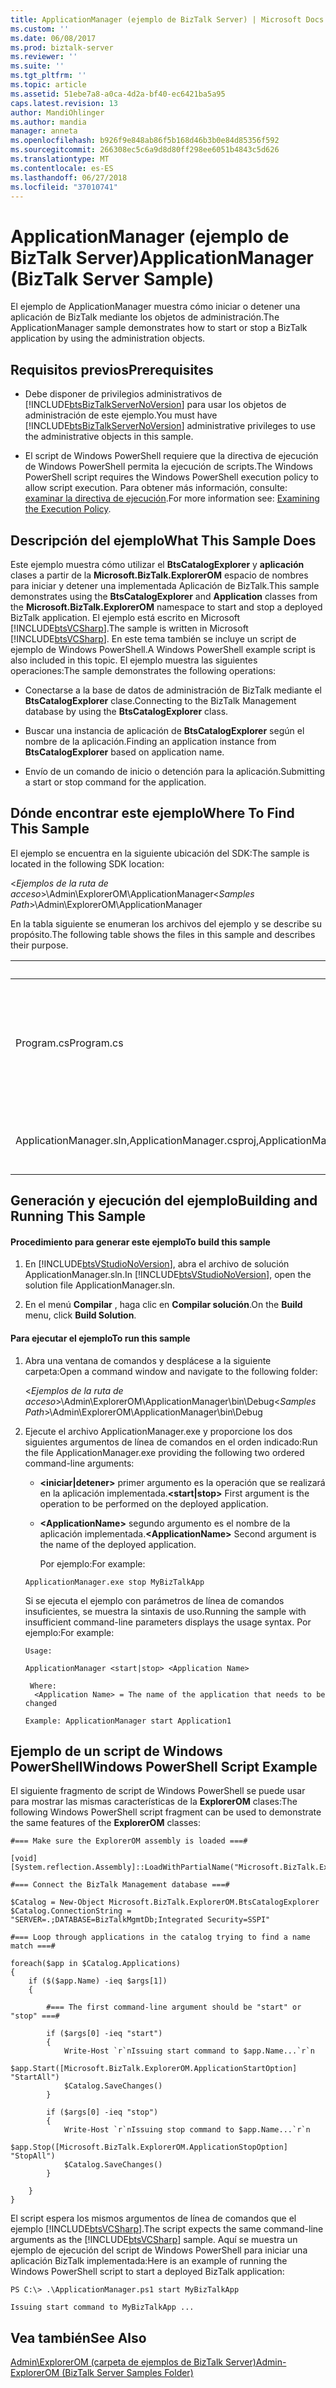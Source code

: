 ```yaml
---
title: ApplicationManager (ejemplo de BizTalk Server) | Microsoft Docs
ms.custom: ''
ms.date: 06/08/2017
ms.prod: biztalk-server
ms.reviewer: ''
ms.suite: ''
ms.tgt_pltfrm: ''
ms.topic: article
ms.assetid: 51ebe7a8-a0ca-4d2a-bf40-ec6421ba5a95
caps.latest.revision: 13
author: MandiOhlinger
ms.author: mandia
manager: anneta
ms.openlocfilehash: b926f9e848ab86f5b168d46b3b0e84d85356f592
ms.sourcegitcommit: 266308ec5c6a9d8d80ff298ee6051b4843c5d626
ms.translationtype: MT
ms.contentlocale: es-ES
ms.lasthandoff: 06/27/2018
ms.locfileid: "37010741"
---
```

# <a name="applicationmanager-biztalk-server-sample"></a><span data-ttu-id="b4f74-102">ApplicationManager (ejemplo de BizTalk Server)</span><span class="sxs-lookup"><span data-stu-id="b4f74-102">ApplicationManager (BizTalk Server Sample)</span></span>
<span data-ttu-id="b4f74-103">El ejemplo de ApplicationManager muestra cómo iniciar o detener una aplicación de BizTalk mediante los objetos de administración.</span><span class="sxs-lookup"><span data-stu-id="b4f74-103">The ApplicationManager sample demonstrates how to start or stop a  BizTalk application by using the administration objects.</span></span>  

## <a name="prerequisites"></a><span data-ttu-id="b4f74-104">Requisitos previos</span><span class="sxs-lookup"><span data-stu-id="b4f74-104">Prerequisites</span></span>  

- <span data-ttu-id="b4f74-105">Debe disponer de privilegios administrativos de [!INCLUDE[btsBizTalkServerNoVersion](../includes/btsbiztalkservernoversion-md.md)] para usar los objetos de administración de este ejemplo.</span><span class="sxs-lookup"><span data-stu-id="b4f74-105">You must have [!INCLUDE[btsBizTalkServerNoVersion](../includes/btsbiztalkservernoversion-md.md)] administrative privileges to use the administrative objects in this sample.</span></span>  

- <span data-ttu-id="b4f74-106">El script de Windows PowerShell requiere que la directiva de ejecución de Windows PowerShell permita la ejecución de scripts.</span><span class="sxs-lookup"><span data-stu-id="b4f74-106">The Windows PowerShell script requires the Windows PowerShell execution policy to allow script execution.</span></span> <span data-ttu-id="b4f74-107">Para obtener más información, consulte: [examinar la directiva de ejecución](http://go.microsoft.com/fwlink/?LinkId=128930).</span><span class="sxs-lookup"><span data-stu-id="b4f74-107">For more information see: [Examining the Execution Policy](http://go.microsoft.com/fwlink/?LinkId=128930).</span></span>  

## <a name="what-this-sample-does"></a><span data-ttu-id="b4f74-108">Descripción del ejemplo</span><span class="sxs-lookup"><span data-stu-id="b4f74-108">What This Sample Does</span></span>  
 <span data-ttu-id="b4f74-109">Este ejemplo muestra cómo utilizar el **BtsCatalogExplorer** y **aplicación** clases a partir de la **Microsoft.BizTalk.ExplorerOM** espacio de nombres para iniciar y detener una implementada  Aplicación de BizTalk.</span><span class="sxs-lookup"><span data-stu-id="b4f74-109">This sample demonstrates using the **BtsCatalogExplorer** and **Application** classes from the **Microsoft.BizTalk.ExplorerOM** namespace to start and stop a deployed  BizTalk application.</span></span> <span data-ttu-id="b4f74-110">El ejemplo está escrito en Microsoft [!INCLUDE[btsVCSharp](../includes/btsvcsharp-md.md)].</span><span class="sxs-lookup"><span data-stu-id="b4f74-110">The sample is written in Microsoft [!INCLUDE[btsVCSharp](../includes/btsvcsharp-md.md)].</span></span> <span data-ttu-id="b4f74-111">En este tema también se incluye un script de ejemplo de Windows PowerShell.</span><span class="sxs-lookup"><span data-stu-id="b4f74-111">A Windows PowerShell example script is also included in this topic.</span></span> <span data-ttu-id="b4f74-112">El ejemplo muestra las siguientes operaciones:</span><span class="sxs-lookup"><span data-stu-id="b4f74-112">The sample demonstrates the following operations:</span></span>  

-   <span data-ttu-id="b4f74-113">Conectarse a la base de datos de administración de BizTalk mediante el **BtsCatalogExplorer** clase.</span><span class="sxs-lookup"><span data-stu-id="b4f74-113">Connecting to the BizTalk Management database by using the **BtsCatalogExplorer** class.</span></span>  

-   <span data-ttu-id="b4f74-114">Buscar una instancia de aplicación de **BtsCatalogExplorer** según el nombre de la aplicación.</span><span class="sxs-lookup"><span data-stu-id="b4f74-114">Finding an application instance from  **BtsCatalogExplorer** based on application name.</span></span>  

-   <span data-ttu-id="b4f74-115">Envío de un comando de inicio o detención para la aplicación.</span><span class="sxs-lookup"><span data-stu-id="b4f74-115">Submitting a start or stop command for the application.</span></span>  

## <a name="where-to-find-this-sample"></a><span data-ttu-id="b4f74-116">Dónde encontrar este ejemplo</span><span class="sxs-lookup"><span data-stu-id="b4f74-116">Where To Find This Sample</span></span>  
 <span data-ttu-id="b4f74-117">El ejemplo se encuentra en la siguiente ubicación del SDK:</span><span class="sxs-lookup"><span data-stu-id="b4f74-117">The sample is located in the following SDK location:</span></span>  

 <span data-ttu-id="b4f74-118">\<*Ejemplos de la ruta de acceso*\>\Admin\ExplorerOM\ApplicationManager</span><span class="sxs-lookup"><span data-stu-id="b4f74-118">\<*Samples Path*\>\Admin\ExplorerOM\ApplicationManager</span></span>  

 <span data-ttu-id="b4f74-119">En la tabla siguiente se enumeran los archivos del ejemplo y se describe su propósito.</span><span class="sxs-lookup"><span data-stu-id="b4f74-119">The following table shows the files in this sample and describes their purpose.</span></span>  


|                                 <span data-ttu-id="b4f74-120">Archivos</span><span class="sxs-lookup"><span data-stu-id="b4f74-120">File(s)</span></span>                                 |                                                 <span data-ttu-id="b4f74-121">Descripción</span><span class="sxs-lookup"><span data-stu-id="b4f74-121">Description</span></span>                                                  |
|-------------------------------------------------------------------------|--------------------------------------------------------------------------------------------------------------|
|                               <span data-ttu-id="b4f74-122">Program.cs</span><span class="sxs-lookup"><span data-stu-id="b4f74-122">Program.cs</span></span>                                | <span data-ttu-id="b4f74-123">Archivo de origen de [!INCLUDE[btsVCSharp](../includes/btsvcsharp-md.md)] para las operaciones que se muestran en este ejemplo.</span><span class="sxs-lookup"><span data-stu-id="b4f74-123">[!INCLUDE[btsVCSharp](../includes/btsvcsharp-md.md)] source file for operations demonstrated in this sample.</span></span> |
| <span data-ttu-id="b4f74-124">ApplicationManager.sln,ApplicationManager.csproj,ApplicationManager.suo</span><span class="sxs-lookup"><span data-stu-id="b4f74-124">ApplicationManager.sln,ApplicationManager.csproj,ApplicationManager.suo</span></span> |                                  <span data-ttu-id="b4f74-125">Archivos de solución y proyecto para el ejemplo.</span><span class="sxs-lookup"><span data-stu-id="b4f74-125">Solution and project files for the sample.</span></span>                                  |

## <a name="building-and-running-this-sample"></a><span data-ttu-id="b4f74-126">Generación y ejecución del ejemplo</span><span class="sxs-lookup"><span data-stu-id="b4f74-126">Building and Running This Sample</span></span>  

#### <a name="to-build-this-sample"></a><span data-ttu-id="b4f74-127">Procedimiento para generar este ejemplo</span><span class="sxs-lookup"><span data-stu-id="b4f74-127">To build this sample</span></span>  

1. <span data-ttu-id="b4f74-128">En [!INCLUDE[btsVStudioNoVersion](../includes/btsvstudionoversion-md.md)], abra el archivo de solución ApplicationManager.sln.</span><span class="sxs-lookup"><span data-stu-id="b4f74-128">In [!INCLUDE[btsVStudioNoVersion](../includes/btsvstudionoversion-md.md)], open the solution file ApplicationManager.sln.</span></span>  

2. <span data-ttu-id="b4f74-129">En el menú **Compilar** , haga clic en **Compilar solución**.</span><span class="sxs-lookup"><span data-stu-id="b4f74-129">On the **Build** menu, click **Build Solution**.</span></span>  

#### <a name="to-run-this-sample"></a><span data-ttu-id="b4f74-130">Para ejecutar el ejemplo</span><span class="sxs-lookup"><span data-stu-id="b4f74-130">To run this sample</span></span>  

1. <span data-ttu-id="b4f74-131">Abra una ventana de comandos y desplácese a la siguiente carpeta:</span><span class="sxs-lookup"><span data-stu-id="b4f74-131">Open a command window and navigate to the following folder:</span></span>  

    <span data-ttu-id="b4f74-132">\<*Ejemplos de la ruta de acceso*\>\Admin\ExplorerOM\ApplicationManager\bin\Debug</span><span class="sxs-lookup"><span data-stu-id="b4f74-132">\<*Samples Path*\>\Admin\ExplorerOM\ApplicationManager\bin\Debug</span></span>  

2. <span data-ttu-id="b4f74-133">Ejecute el archivo ApplicationManager.exe y proporcione los dos siguientes argumentos de línea de comandos en el orden indicado:</span><span class="sxs-lookup"><span data-stu-id="b4f74-133">Run the file ApplicationManager.exe providing the following two ordered command-line arguments:</span></span>  

   - <span data-ttu-id="b4f74-134">**\<iniciar&#124;detener\>**  primer argumento es la operación que se realizará en la aplicación implementada.</span><span class="sxs-lookup"><span data-stu-id="b4f74-134">**\<start&#124;stop\>** First argument is the operation to be performed on the deployed application.</span></span>  

   - <span data-ttu-id="b4f74-135">**\<ApplicationName\>**  segundo argumento es el nombre de la aplicación implementada.</span><span class="sxs-lookup"><span data-stu-id="b4f74-135">**\<ApplicationName\>** Second argument is the name of the deployed application.</span></span>  

     <span data-ttu-id="b4f74-136">Por ejemplo:</span><span class="sxs-lookup"><span data-stu-id="b4f74-136">For example:</span></span>  

   ```  
   ApplicationManager.exe stop MyBizTalkApp  
   ```  

    <span data-ttu-id="b4f74-137">Si se ejecuta el ejemplo con parámetros de línea de comandos insuficientes, se muestra la sintaxis de uso.</span><span class="sxs-lookup"><span data-stu-id="b4f74-137">Running the sample with insufficient command-line parameters displays the usage syntax.</span></span> <span data-ttu-id="b4f74-138">Por ejemplo:</span><span class="sxs-lookup"><span data-stu-id="b4f74-138">For example:</span></span>  

   ```  
   Usage:  

   ApplicationManager <start|stop> <Application Name>  

    Where:  
     <Application Name> = The name of the application that needs to be changed  

   Example: ApplicationManager start Application1  
   ```  

## <a name="windows-powershell-script-example"></a><span data-ttu-id="b4f74-139">Ejemplo de un script de Windows PowerShell</span><span class="sxs-lookup"><span data-stu-id="b4f74-139">Windows PowerShell Script Example</span></span>  
 <span data-ttu-id="b4f74-140">El siguiente fragmento de script de Windows PowerShell se puede usar para mostrar las mismas características de la **ExplorerOM** clases:</span><span class="sxs-lookup"><span data-stu-id="b4f74-140">The following Windows PowerShell script fragment can be used to demonstrate the same features of the **ExplorerOM** classes:</span></span>  

```  
#=== Make sure the ExplorerOM assembly is loaded ===#  

[void] [System.reflection.Assembly]::LoadWithPartialName("Microsoft.BizTalk.ExplorerOM")  

#=== Connect the BizTalk Management database ===#  

$Catalog = New-Object Microsoft.BizTalk.ExplorerOM.BtsCatalogExplorer  
$Catalog.ConnectionString = "SERVER=.;DATABASE=BizTalkMgmtDb;Integrated Security=SSPI"  

#=== Loop through applications in the catalog trying to find a name match ===#  

foreach($app in $Catalog.Applications)  
{  
    if ($($app.Name) -ieq $args[1])  
    {  

        #=== The first command-line argument should be "start" or "stop" ===#  

        if ($args[0] -ieq "start")  
        {  
            Write-Host `r`nIssuing start command to $app.Name...`r`n  
            $app.Start([Microsoft.BizTalk.ExplorerOM.ApplicationStartOption] "StartAll")  
            $Catalog.SaveChanges()  
        }  

        if ($args[0] -ieq "stop")  
        {  
            Write-Host `r`nIssuing stop command to $app.Name...`r`n  
            $app.Stop([Microsoft.BizTalk.ExplorerOM.ApplicationStopOption] "StopAll")  
            $Catalog.SaveChanges()  
        }  

    }  
}  
```  

 <span data-ttu-id="b4f74-141">El script espera los mismos argumentos de línea de comandos que el ejemplo [!INCLUDE[btsVCSharp](../includes/btsvcsharp-md.md)].</span><span class="sxs-lookup"><span data-stu-id="b4f74-141">The script expects the same command-line arguments as the [!INCLUDE[btsVCSharp](../includes/btsvcsharp-md.md)] sample.</span></span> <span data-ttu-id="b4f74-142">Aquí se muestra un ejemplo de ejecución del script de Windows PowerShell para iniciar una aplicación BizTalk implementada:</span><span class="sxs-lookup"><span data-stu-id="b4f74-142">Here is an example of running the Windows PowerShell script to start a deployed BizTalk application:</span></span>  

```  
PS C:\> .\ApplicationManager.ps1 start MyBizTalkApp  

Issuing start command to MyBizTalkApp ...  
```  

## <a name="see-also"></a><span data-ttu-id="b4f74-143">Vea también</span><span class="sxs-lookup"><span data-stu-id="b4f74-143">See Also</span></span>  
 [<span data-ttu-id="b4f74-144">Admin\ExplorerOM (carpeta de ejemplos de BizTalk Server)</span><span class="sxs-lookup"><span data-stu-id="b4f74-144">Admin-ExplorerOM (BizTalk Server Samples Folder)</span></span>](../core/admin-explorerom-biztalk-server-samples-folder.md)